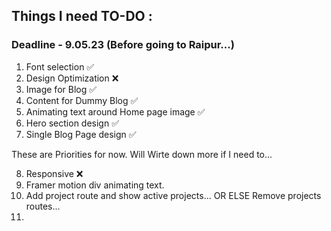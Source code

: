 ## Things I need TO-DO : 

### Deadline - 9.05.23 (Before going to Raipur...)

1. Font selection ✅
2. Design Optimization ❌
3. Image for Blog ✅
4. Content for Dummy Blog ✅
5. Animating text around Home page image ✅
6. Hero section design ✅
7. Single Blog Page design ✅


These are Priorities for now. Will Wirte down more if I need to...

8. Responsive ❌
9. Framer motion div animating text.
10. Add project route and show active projects... OR ELSE Remove projects routes...
11. 